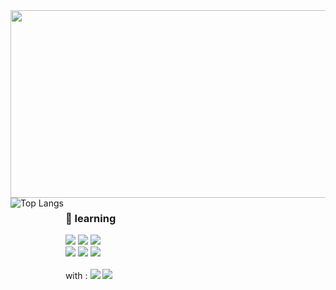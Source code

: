 <a href="https://www.gitanimals.org/en_US?utm_medium=image&utm_source=ssing365&utm_content=farm">
<img
  src="https://render.gitanimals.org/farms/ssing365"
  width="600"
  height="300"
/>
</a>
<div style="display: flex;>
    <a href="https://github.com/anuraghazra/github-readme-stats">
      <img align="left" src="https://github-readme-stats.vercel.app/api/top-langs/?username=ssing365&layout=compact" alt="Top Langs">
    </a>
  <div>
    <h3>🌱 learning </h3>
      <img src="https://img.shields.io/badge/React-61DAFB?style=flat-square&logo=react&logoColor=white"/>
      <img src="https://img.shields.io/badge/JavaScript-F7DF1E?style=flat-square&logo=javascript&logoColor=white"/>
      <img src="https://img.shields.io/badge/NodeJS-5FA04E?style=flat-square&logo=Node.js&logoColor=white"/>
    <br>
      <img src="https://img.shields.io/badge/Python-3776AB?style=flat-square&logo=python&logoColor=white"/>
      <img src="https://img.shields.io/badge/JAVA-3776AB?style=flat-square&logo=jvm&logoColor=white"/>
      <img src="https://img.shields.io/badge/Spring-6DB33F?style=flat-square&logo=spring&logoColor=white"/>
    <br><br>
    with :
    <img src="https://img.shields.io/badge/GitHub-181717?style=flat-square&logo=github&logoColor=white"/>
    <img src="https://img.shields.io/badge/Notion-000000?style=flat-square&logo=notion&logoColor=white"/>
  </div>
</div>
